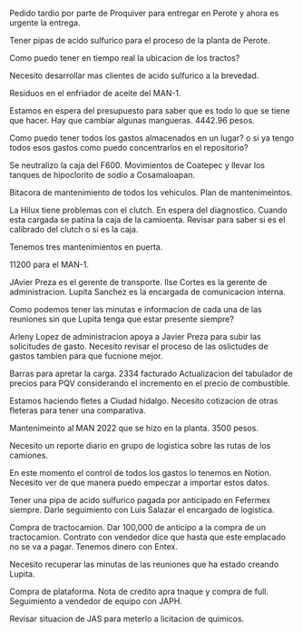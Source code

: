 Pedido tardio por parte de Proquiver para entregar en Perote y ahora es urgente la entrega.

Tener pipas de acido sulfurico para el proceso de la planta de Perote.

Como puedo tener en tiempo real la ubicacion de los tractos?

Necesito desarrollar mas clientes de acido sulfurico a la brevedad.

Residuos en el enfriador de aceite del MAN-1.

Estamos en espera del presupuesto para saber que es todo lo que se tiene que hacer. Hay que cambiar algunas mangueras. 4442.96 pesos.

Como puedo tener todos los gastos almacenados en un lugar? o si ya tengo todos esos gastos como puedo concentrarlos en el repositorio?

Se neutralizo la caja del F600. Movimientos de Coatepec y llevar los tanques de hipoclorito de sodio a Cosamaloapan.

Bitacora de mantenimiento de todos los vehiculos. Plan de mantenimeintos.

La Hilux tiene problemas con el clutch. En espera del diagnostico. Cuando esta cargada se patina la caja de la camioenta. Revisar para saber si es el calibrado del clutch o si es la caja.

Tenemos tres mantenimientos en puerta.

11200 para el MAN-1.

JAvier Preza es el gerente de transporte. 
Ilse Cortes es la gerente de administracion.
Lupita Sanchez es la encargada de comunicacion interna.

Como podemos tener las minutas e informacion de cada una de las reuniones sin que Lupita tenga que estar presente siempre?

Arleny Lopez de administracion apoya a Javier Preza para subir las solicitudes de gasto. Necesito revisar el proceso de las oslictudes de gastos tambien para que fucnione mejor.

Barras para apretar la carga. 2334 facturado
Actualizacion del tabulador de precios para PQV considerando el incremento en el precio de combustible.

Estamos haciendo fletes a Ciudad hidalgo. Necesito cotizacion de otras fleteras para tener una comparativa.

Mantenimeinto al MAN 2022 que se hizo en la planta. 3500 pesos.

Necesito un reporte diario en grupo de logistica sobre las rutas de los camiones.

En este momento el control de todos los gastos lo tenemos en Notion. Necesito ver de que manera puedo empeczar a importar estos datos.

Tener una pipa de acido sulfurico pagada por anticipado en Fefermex siempre. Darle seguimiento con Luis Salazar el encargado de logistica.

Compra de tractocamion.
Dar 100,000 de anticipo a la compra de un tractocamion.
Contrato con vendedor dice que hasta que este emplacado no se va a pagar. Tenemos dinero con Entex. 

Necesito recuperar las minutas de las reuniones que ha estado creando Lupita. 

Compra de plataforma. Nota de credito apra tnaque y compra de full. Seguimiento a vendedor de equipo con JAPH.

Revisar situacion de JAS para meterlo a licitacion de quimicos.